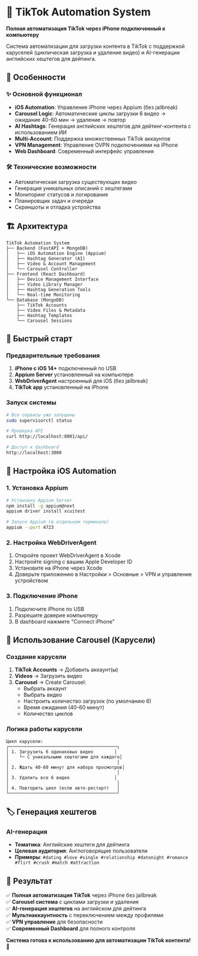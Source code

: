 # 🚀 TikTok Automation System

**Полная автоматизация TikTok через iPhone подключенный к компьютеру**

Система автоматизации для загрузки контента в TikTok с поддержкой каруселей (циклическая загрузка и удаление видео) и AI-генерации английских хештегов для дейтинга.

## 🎯 Особенности

### ✨ Основной функционал
- **iOS Automation**: Управление iPhone через Appium (без jailbreak)
- **Carousel Logic**: Автоматические циклы загрузки 6 видео → ожидание 40-60 мин → удаление → повтор
- **AI Hashtags**: Генерация английских хештегов для дейтинг-контента с использованием ИИ
- **Multi-Account**: Поддержка множественных TikTok аккаунтов
- **VPN Management**: Управление OVPN подключениями на iPhone
- **Web Dashboard**: Современный интерфейс управления

### 🛠 Технические возможности
- Автоматическая загрузка существующих видео
- Генерация уникальных описаний с хештегами
- Мониторинг статусов и логирование
- Планировщик задач и очереди
- Скриншоты и отладка устройства

## 🏗️ Архитектура

```
TikTok Automation System
├── Backend (FastAPI + MongoDB)
│   ├── iOS Automation Engine (Appium)
│   ├── Hashtag Generator (AI)
│   ├── Video & Account Management
│   └── Carousel Controller
├── Frontend (React Dashboard)
│   ├── Device Management Interface
│   ├── Video Library Manager
│   ├── Hashtag Generation Tools
│   └── Real-time Monitoring
└── Database (MongoDB)
    ├── TikTok Accounts
    ├── Video Files & Metadata
    ├── Hashtag Templates
    └── Carousel Sessions
```

## 🚀 Быстрый старт

### Предварительные требования
1. **iPhone с iOS 14+** подключенный по USB
2. **Appium Server** установленный на компьютере
3. **WebDriverAgent** настроенный для iOS (без jailbreak)
4. **TikTok app** установленный на iPhone

### Запуск системы
```bash
# Все сервисы уже запущены
sudo supervisorctl status

# Проверка API
curl http://localhost:8001/api/

# Доступ к dashboard
http://localhost:3000
```

## 📱 Настройка iOS Automation

### 1. Установка Appium
```bash
# Установка Appium Server
npm install -g appium@next
appium driver install xcuitest

# Запуск Appium (в отдельном терминале)
appium --port 4723
```

### 2. Настройка WebDriverAgent
1. Откройте проект WebDriverAgent в Xcode
2. Настройте signing с вашим Apple Developer ID
3. Установите на iPhone через Xcode
4. Доверьте приложению в Настройки > Основные > VPN и управление устройством

### 3. Подключение iPhone
1. Подключите iPhone по USB
2. Разрешите доверие компьютеру
3. В dashboard нажмите "Connect iPhone"

## 🎠 Использование Carousel (Карусели)

### Создание карусели
1. **TikTok Accounts** → Добавить аккаунт(ы)
2. **Videos** → Загрузить видео
3. **Carousel** → Create Carousel:
   - Выбрать аккаунт
   - Выбрать видео  
   - Настроить количество загрузок (по умолчанию 6)
   - Время ожидания (40-60 минут)
   - Количество циклов

### Логика работы карусели
```
Цикл карусели:
┌─────────────────────────────────────────┐
│ 1. Загрузить 6 одинаковых видео        │
│    └─ С уникальными хештегами для каждого│
│                                         │
│ 2. Ждать 40-60 минут для набора просмотров│
│                                         │
│ 3. Удалить все 6 видео                 │
│                                         │
│ 4. Повторить цикл (если авто-рестарт)   │
└─────────────────────────────────────────┘
```

## 🏷️ Генерация хештегов

### AI-генерация
- **Тематика**: Английские хештеги для дейтинга
- **Целевая аудитория**: Англоговорящие пользователи
- **Примеры**: `#dating #love #single #relationship #datenight #romance #flirt #crush #match #attraction`

## 🎯 Результат

✅ **Полная автоматизация TikTok** через iPhone без jailbreak  
✅ **Carousel система** с циклами загрузки и удаления  
✅ **AI-генерация хештегов** на английском для дейтинга  
✅ **Мультиаккаунтность** с переключением между профилями  
✅ **VPN управление** для безопасности  
✅ **Современный Dashboard** для полного контроля  

**Система готова к использованию для автоматизации TikTok контента!** 🚀
